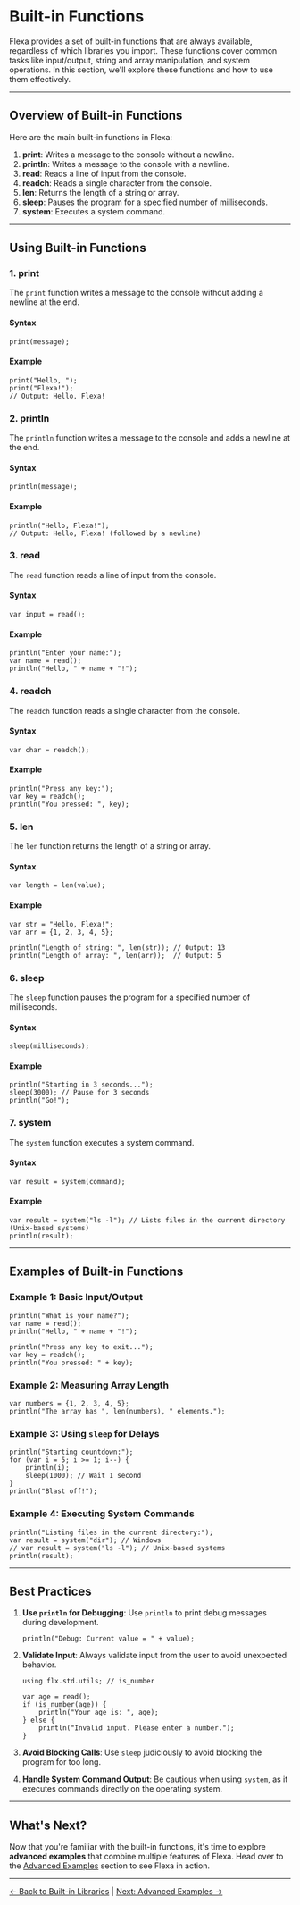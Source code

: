 # Built-in Functions

Flexa provides a set of built-in functions that are always available, regardless of which libraries you import. These functions cover common tasks like input/output, string and array manipulation, and system operations. In this section, we'll explore these functions and how to use them effectively.

---

## Overview of Built-in Functions

Here are the main built-in functions in Flexa:

1. **print**: Writes a message to the console without a newline.
2. **println**: Writes a message to the console with a newline.
3. **read**: Reads a line of input from the console.
4. **readch**: Reads a single character from the console.
5. **len**: Returns the length of a string or array.
6. **sleep**: Pauses the program for a specified number of milliseconds.
7. **system**: Executes a system command.

---

## Using Built-in Functions

### 1. **print**
The `print` function writes a message to the console without adding a newline at the end.

#### Syntax
```flexa
print(message);
```

#### Example
```flexa
print("Hello, ");
print("Flexa!");
// Output: Hello, Flexa!
```

### 2. **println**
The `println` function writes a message to the console and adds a newline at the end.

#### Syntax
```flexa
println(message);
```

#### Example
```flexa
println("Hello, Flexa!");
// Output: Hello, Flexa! (followed by a newline)
```

### 3. **read**
The `read` function reads a line of input from the console.

#### Syntax
```flexa
var input = read();
```

#### Example
```flexa
println("Enter your name:");
var name = read();
println("Hello, " + name + "!");
```

### 4. **readch**
The `readch` function reads a single character from the console.

#### Syntax
```flexa
var char = readch();
```

#### Example
```flexa
println("Press any key:");
var key = readch();
println("You pressed: ", key);
```

### 5. **len**
The `len` function returns the length of a string or array.

#### Syntax
```flexa
var length = len(value);
```

#### Example
```flexa
var str = "Hello, Flexa!";
var arr = {1, 2, 3, 4, 5};

println("Length of string: ", len(str)); // Output: 13
println("Length of array: ", len(arr));  // Output: 5
```

### 6. **sleep**
The `sleep` function pauses the program for a specified number of milliseconds.

#### Syntax
```flexa
sleep(milliseconds);
```

#### Example
```flexa
println("Starting in 3 seconds...");
sleep(3000); // Pause for 3 seconds
println("Go!");
```

### 7. **system**
The `system` function executes a system command.

#### Syntax
```flexa
var result = system(command);
```

#### Example
```flexa
var result = system("ls -l"); // Lists files in the current directory (Unix-based systems)
println(result);
```

---

## Examples of Built-in Functions

### Example 1: Basic Input/Output
```flexa
println("What is your name?");
var name = read();
println("Hello, " + name + "!");

println("Press any key to exit...");
var key = readch();
println("You pressed: " + key);
```

### Example 2: Measuring Array Length
```flexa
var numbers = {1, 2, 3, 4, 5};
println("The array has ", len(numbers), " elements.");
```

### Example 3: Using `sleep` for Delays
```flexa
println("Starting countdown:");
for (var i = 5; i >= 1; i--) {
    println(i);
    sleep(1000); // Wait 1 second
}
println("Blast off!");
```

### Example 4: Executing System Commands
```flexa
println("Listing files in the current directory:");
var result = system("dir"); // Windows
// var result = system("ls -l"); // Unix-based systems
println(result);
```

---

## Best Practices

1. **Use `println` for Debugging**: Use `println` to print debug messages during development.
   ```flexa
   println("Debug: Current value = " + value);
   ```

2. **Validate Input**: Always validate input from the user to avoid unexpected behavior.
   ```flexa
   using flx.std.utils; // is_number

   var age = read();
   if (is_number(age)) {
       println("Your age is: ", age);
   } else {
       println("Invalid input. Please enter a number.");
   }
   ```

3. **Avoid Blocking Calls**: Use `sleep` judiciously to avoid blocking the program for too long.

4. **Handle System Command Output**: Be cautious when using `system`, as it executes commands directly on the operating system.

---

## What's Next?

Now that you're familiar with the built-in functions, it's time to explore **advanced examples** that combine multiple features of Flexa. Head over to the [Advanced Examples](advanced-examples.md) section to see Flexa in action.

---

[← Back to Built-in Libraries](built-in-libraries.md) | [Next: Advanced Examples →](advanced-examples.md)
